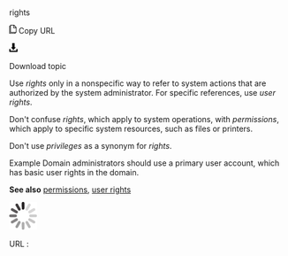 # 

rights

![Copy URL](media/rights/Copy.png)
Copy URL

![Download](media/rights/Download.png)

Download topic

Use *rights*
only in a nonspecific way to refer to system actions that are
authorized by the system administrator. For specific references, use *user rights*.

Don't confuse *rights*, which apply to system operations, with *permissions*, which apply to specific system resources, such as files or printers.

Don't use *privileges* as a synonym for *rights*.

Example Domain administrators should use a primary user account, which has basic user rights in the domain.

**See also** [permissions](https://worldready.cloudapp.net/Styleguide/Read?id=2700&topicid=35560), [user rights](https://worldready.cloudapp.net/Styleguide/Read?id=2700&topicid=35562)

![In progress](media/rights/activity-large.gif)

URL :
